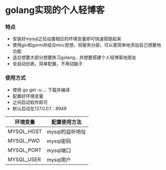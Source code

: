 # golang实现的个人轻博客

### 特点

- 安装好mysql之后设置相应的环境变量即可快速搭跑起来
- 使用gin和gorm并结合mvc思想，将服务分层，可以更简单地添加自己想要地功能
- 适合想要大部分想要练习golang，并想要搭建个人轻博客地朋友
- 全自动创表，简单配置，不用动脑子

### 使用方式

- 使用 go get -u ... 下载并编译
- 配置好环境变量
- 之间启动软件即可
- 默认启动在127.0.0.1：8948

环境变量|配置使用方法
--------|----------
MYSQL_HOST|mysql的监听地址
MYSQL_PWD|mysql密码
MYSQL_PORT|mysql端口
MYSQL_USER|mysql用户